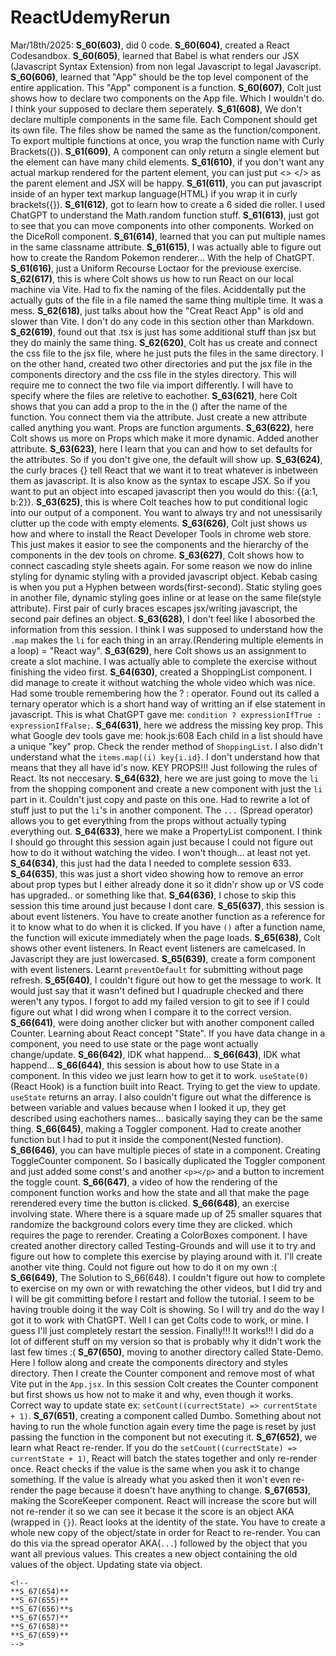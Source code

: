# ReactUdemyRerun
Mar/18th/2025:
    **S_60(603)**, did 0 code.
    **S_60(604)**, created a React Codesandbox.
    **S_60(605)**, learned that Babel is what renders our JSX (Javascript Syntax Extension) from non legal Javascript to legal Javascript.
    **S_60(606)**, learned that "App" should be the top level component of the entire application. This "App" component is a function.
    **S_60(607)**, Colt just shows how to declare two components on the App file. Which I wouldn't do. I think your supposed to declare them seperately.
    **S_61(608)**, We don't declare multiple components in the same file. Each Component should get its own file. The files show be named the same as the function/component. To export multiple functions at once, you wrap the function name with Curly Brackets({}).
    **S_61(609)**, A component can only return a single element but the element can have many child elements.
    **S_61(610)**, if you don't want any actual markup rendered for the partent element, you can just put <> </> as the parent element and JSX will be happy.
    **S_61(611)**, you can put javascript inside of an hyper text markup language(HTML) if you wrap it in curly brackets({}).
    **S_61(612)**, got to learn how to create a 6 sided die roller. I used ChatGPT to understand the Math.random function stuff.
    **S_61(613)**, just got to see that you can move components into other components. Worked on the DiceRoll component.
    **S_61(614)**, learned that you can put multiple names in the same classname attribute.
    **S_61(615)**, I was actually able to figure out how to create the Random Pokemon renderer... With the help of ChatGPT.
    **S_61(616)**, just a Uniform Recourse Loctaor for the previouse exercise.
    **S_62(617)**, this is where Colt shows us how to run React on our local machine via Vite. Had to fix the naming of the files. Aciddentally put the actually guts of the file in a file named the same thing multiple time. It was a mess.
    **S_62(618)**, just talks about how the "Creat React App" is old and slower than Vite.
    I don't do any code in this section other than Markdown.
    **S_62(619)**, found out that .tsx is just has some additional stuff than jsx but they do mainly the same thing.
    **S_62(620)**, Colt has us create and connect the css file to the jsx file, where he just puts the files in the same directory. I on the other hand, created two other directories and put the jsx file in the components directory and the css file in the styles directory. This will require me to connect the two file via import differently. I will have to specify where the files are reletive to eachother.
    **S_63(621)**, here Colt shows that you can add a prop to the in the () after the name of the function. You connect them via the attribute. Just create a new attribute called anything you want. Props are function arguments.
    **S_63(622)**, here Colt shows us more on Props which make it more dynamic. Added another attribute.
    **S_63(623)**, here I learn that you can and how to set defaults for the attributes.
    So if you don't give one, the default will show up.
    **S_63(624)**, the curly braces {} tell React that we want it to treat whatever is inbetween them as javascript. It is also know as the syntax to escape JSX. So if you want to put an object into escaped javascript then you would do this: 
    {{a:1, b:2}}.
    **S_63(625)**, this is where Colt teaches how to put conditional logic into our output of a component. You want to always try and not unessisarily clutter up the code with empty elements.
    **S_63(626)**, Colt just shows us how and where to install the React Developer Tools in chrome web store. This just makes it easior to see the components and the hierarchy of the components in the dev tools on chrome.
    **S_63(627)**, Colt shows how to connect cascading style sheets again. For some reason we now do inline styling for dynamic styling with a provided javascript object. Kebab casing is when you put a Hyphen between words(first-second).
    Static styling goes in another file, dynamic styling goes inline or at lease on the same file(style attribute). First pair of curly braces escapes jsx/writing javascript, the second pair defines an object.
    **S_63(628)**, I don't feel like I abosorbed the information from this session. I think I was supposed to understand how the `.map` makes the `li` for each thing in an array.(Rendering multiple elements in a loop) = "React way".
    **S_63(629)**, here Colt shows us an assignment to create a slot machine. I was actually able to complete the exercise without finishing the video first.
    **S_64(630)**, created a ShoppingList component. I did manage to create it without watching the whole video which was nice. Had some trouble remembering how the ? : operator. Found out its called a ternary operator which is a short hand way of writting an if else statement in javascript. This is what ChatGPT gave me:
    `condition ? expressionIfTrue : expressionIfFalse;`.
    **S_64(631)**, here we address the missing key prop. This what Google dev tools gave me: hook.js:608 Each child in a list should have a unique "key" prop.
Check the render method of `ShoppingList`. I also didn't understand what the `items.map((i) key{i.id}`. I don't understand how that means that they all have id's now. KEY PROPS!!! Just following the rules of React. Its not neccesary.
    **S_64(632)**, here we are just going to move the `li` from the shopping component and create a new component with just the `li` part in it. Couldn't just copy and paste on this one. Had to rewrite a lot of stuff just to put the `li`'s in another component. The `...` (Spread operator) allows you to get everything from the props without actually typing everything out.
    **S_64(633)**, here we make a PropertyList component. I think I should go throught this session again just because I could not figure out how to do it without watching the video. I won't though... at least not yet.
    **S_64(634)**, this just had the data I needed to complete session 633.
    **S_64(635)**, this was just a short video showing how to remove an error about prop types but I either already done it so it didn'r show up or VS code has upgraded.. or something like that.
    **S_64(636)**, I chose to skip this session this time around just because I dont care.
    **S_65(637)**, this session is about event listeners. You have to create another function as a reference for it to know what to do when it is clicked. If you have `()` after a function name, the function will exicute immediately when the page loads.
    **S_65(638)**, Colt shows other event listeners. In React event listeners are camelcased. In Javascript they are just lowercased.
    **S_65(639)**, create a form component with event listeners. Learnt `preventDefault` for submitting without page refresh.
    **S_65(640)**, I couldn't figure out how to get the message to work. It would just say that it wasn't defined but I quadruple checked and there weren't any typos. I forgot to add my failed version to git to see if I could figure out what I did wrong when I compare it to the correct version.
    **S_66(641)**, were doing another clicker but with another component called Counter. Learning about React concept "State". If you have data change in a component, you need to use state or the page wont actually change/update.
    **S_66(642)**, IDK what happend...
    **S_66(643)**, IDK what happend...
    **S_66(644)**, this session is about how to use State in a component. In this video we just learn how to get it to work. `useState(0)`(React Hook) is a function built into React. Trying to get the view to update. `useState` returns an array. I also couldn't figure out what the difference is between variable and values because when I looked it up, they get described using eachothers names... basically saying they can be the same thing.
    **S_66(645)**,  making a Toggler component. Had to create another function but I had to put it inside the component(Nested function).
    **S_66(646)**, you can have multiple pieces of state in a component. Creating ToggleCounter component. So I basically duplicated the Toggler component and just added some const's and another `<p></p>` and a button to increment the toggle count.
    **S_66(647)**,  a video of how the rendering of the component function works and how the state and all that make the page rerendered every time the button is clicked.
    **S_66(648)**, an exercise involving state. Where there is a square made up of 25 smaller squares that randomize the background colors every time they are clicked. which requires the page to rerender. Creating a ColorBoxes component. I have created another directory called Testing-Grounds and will use it to try and figure out how to complete this exercise by playing around with it. I'll create another vite thing. Could not figure out how to do it on my own :(
    **S_66(649)**, The Solution to S_66(648). I couldn't figure out how to complete to exercise on my own or with rewatching the other videos, but I did try and I will be git committing before I restart and follow the tutorial. I seem to be having trouble doing it the way Colt is showing. So I will try and do the way I got it to work with ChatGPT. Well I can get Colts code to work, or mine. I guess I'll just completely restart the session. Finally!!! It works!!! I did do a lot of different stuff on my version so that is probably why it didn't work the last few times :(
    **S_67(650)**, moving to another directory called State-Demo. Here I follow along and create the components directory and styles directory. Then I create the  Counter component and remove most of what Vite put in the `App.jsx`. In this session Colt creates the Counter component but first shows us how not to make it and why, even though it works. Correct way to update state ex: 
    `setCount((currectState) => currentState + 1)`.
    **S_67(651)**, creating a component called Dumbo. Something about not having to run the whole function again every time the page is reset by just passing the function in the component but not executing it.
    **S_67(652)**, we learn what React re-render. If you do the `setCount((currectState) => currentState + 1)`, React will batch the states together and only re-render once. React checks if the value is the same when you ask it to change something. If the value is already what you asked then it won't even re-render the page because it doesn't have anything to change.
    **S_67(653)**, making the ScoreKeeper component. React will increase the score but will not re-render it so we can see it becase it the score is an object AKA (wrapped in `{}`). React looks at the identity of the state. You have to create a whole new copy of the object/state in order for React to re-render. You can do this via the spread operator AKA(`...`) followed by the object that you want all previous values. This creates a new object containing the old values of the object. Updating state via object.

    <!--
    **S_67(654)**
    **S_67(655)**
    **S_67(656)**s
    **S_67(657)**
    **S_67(658)**
    **S_67(659)**
    -->
